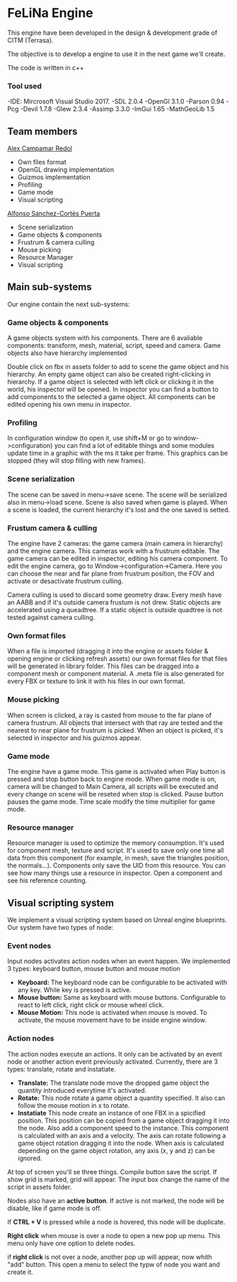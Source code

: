 # FeLiNa Engine

This engine have been developed in the design & development grade of CITM (Terrasa).

The objective is to develop a engine to use it in the next game we'll create. 

The code is written in c++ 

### Tool used

-IDE: Mircrosoft Visual Studio 2017.
-SDL 2.0.4 
-OpenGl 3.1.0
-Parson 0.94 
-Pcg
-Devil 1.7.8
-Glew 2.3.4
-Assimp 3.3.0
-ImGui 1.65
-MathGeoLib 1.5

## Team members

[Alex Campamar Redol](https://github.com/Acaree)

- Own files format
- OpenGL drawing implementation
- Guizmos implementation
- Profiling
- Game mode
- Visual scripting

[Alfonso Sánchez-Cortés Puerta](https://github.com/Siitoo)

- Scene serialization
- Game objects & components
- Frustrum & camera culling
- Mouse picking
- Resource Manager
- Visual scripting


## Main sub-systems

Our engine contain the next sub-systems:

### Game objects & components

A game objects system with his components. There are 6 avaliable components: transform, mesh, material, script, speed and camera. Game objects also have hierarchy implemented

Double click on fbx in assets folder to add to scene the game object and his hierarchy. An empty game object can also be created right-clicking in hierarchy. If a game object is selected with left click or clicking it in the world, his inspector will be opened. In inspector you can find a button to add components to the selected a game object. All components can be edited opening his own menu in inspector.

### Profiling

In configuration window (to open it, use shift+M or go to window->configuration) you can find a lot of editable things and some modules update time in a graphic with the ms it take per frame. This graphics can be stopped (they will stop filling with new frames).

### Scene serialization 

The scene can be saved in menu->save scene. The scene will be serialized also in menu->load scene. Scene is also saved when game is played. When a scene is loaded, the current hierarchy it's lost and the one saved is setted.

### Frustum camera & culling

The engine have 2 cameras: the game camera (main camera in hierarchy) and the engine camera. This cameras work with a frustrum editable. The game camera can be edited in inspector, editing his camera component. To edit the engine camera, go to Window->configuration->Camera. Here you can choose the near and far plane from frustrum position, the FOV and activate or desactivate frustrum culling.

Camera culling is used to discard some geometry draw. Every mesh have an AABB and if it's outside camera frustum is not drew. Static objects are accelerated using a queadtree. If a static object is outside quadtree is not tested against camera culling.

### Own format files

When a file is imported (dragging it into the engine or assets folder & opening engine or clicking refresh assets) our own format files for that files will be generated in library folder. This files can be dragged into a component mesh or component material. A .meta file is also generated for every FBX or texture to link it with his files in our own format.

### Mouse picking

When screen is clicked, a ray is casted from mouse to the far plane of camera frustrum. All objects that intersect with that ray are tested and the nearest to near plane for frustrum is picked. When an object is picked, it's selected in inspector and his guizmos appear.

### Game mode

The engine have a game mode. This game is activated when Play button is pressed and stop button back to engine mode. When game mode is on, camera will be changed to Main Camera, all scripts will be executed and every change on scene will be reseted when stop is clicked. Pause button pauses the game mode. Time scale modify the time multiplier for game mode. 

### Resource manager

Resource manager is used to optimize the memory consumption. It's used for component mesh, texture and script. It's used to save only one time all data from this component (for example, in mesh, save the triangles position, the normals...). Components only save the UID from this resource. You can see how many things use a resource in inspector. Open a component and see his reference counting.

## Visual scripting system

We implement a visual scripting system based on Unreal engine blueprints. Our system have two types of node:

### Event nodes
Input nodes activates action nodes when an event happen. We implemented 3 types: keyboard button, mouse button and mouse motion

- **Keyboard:** The keyboard node can be configurable to be activated with any key. While key is pressed is active.
- **Mouse button:** Same as keyboard with mouse buttons. Configurable to react to left click, right click or mouse wheel click.
- **Mouse Motion:** This node is activated when mouse is moved. To activate, the mouse movement have to be inside engine window.

### Action nodes
The action nodes execute an actions. It only can be activated by an event node or another action event previously activated.
Currently, there are 3 types: translate, rotate and instatiate.

- **Translate:** The translate node move the dropped game object the quantity introduced everytime it's activated.
- **Rotate:** This node rotate a game object a quantity specified. It also can follow the mouse motion in x to rotate.
- **Instatiate** This node create an instance of one FBX in a spicified position. This position can be copied from a game object dragging it into the node. Also add a component speed to the instance. This component is calculated with an axis and a velocity. The axis can rotate following a game object rotation dragging it into the node. When axis is calculated depending on the game object rotation, any axis (x, y and z) can be ignored.

At top of screen you'll se three things. Compile button save the script. If show grid is marked, grid will appear. The input box change the name of the script in assets folder. 

Nodes also have an **active button**. If active is not marked, the node will be disable, like if game mode is off.

If **CTRL + V** is pressed while a node is hovered, this node will be duplicate.

**Right click** when mouse is over a node to open a new pop up menu. This menu only have one option to delete nodes.

if **right click** is not over a node, another pop up will appear, now whith "add" button. This open a menu to select the typw of node you want and create it.



